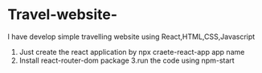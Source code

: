 # Travel-website-
I have develop simple travelling website using React,HTML,CSS,Javascript

1. Just create the react application  by npx craete-react-app app name 
2. Install react-router-dom package
3.run the code using npm-start

